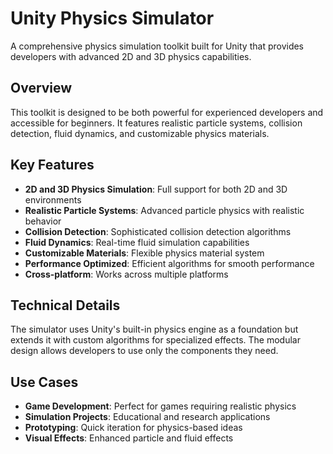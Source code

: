 # Unity Physics Simulator

A comprehensive physics simulation toolkit built for Unity that provides developers with advanced 2D and 3D physics capabilities.

## Overview

This toolkit is designed to be both powerful for experienced developers and accessible for beginners. It features realistic particle systems, collision detection, fluid dynamics, and customizable physics materials.

## Key Features

- **2D and 3D Physics Simulation**: Full support for both 2D and 3D environments
- **Realistic Particle Systems**: Advanced particle physics with realistic behavior
- **Collision Detection**: Sophisticated collision detection algorithms
- **Fluid Dynamics**: Real-time fluid simulation capabilities
- **Customizable Materials**: Flexible physics material system
- **Performance Optimized**: Efficient algorithms for smooth performance
- **Cross-platform**: Works across multiple platforms

## Technical Details

The simulator uses Unity's built-in physics engine as a foundation but extends it with custom algorithms for specialized effects. The modular design allows developers to use only the components they need.

## Use Cases

- **Game Development**: Perfect for games requiring realistic physics
- **Simulation Projects**: Educational and research applications
- **Prototyping**: Quick iteration for physics-based ideas
- **Visual Effects**: Enhanced particle and fluid effects 